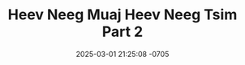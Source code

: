 ---
layout: movie-video-data
date: 2025-03-01 21:25:08 -0705
categories: movie

# Site Attributes
title: "Heev Neeg Muaj Heev Neeg Tsim Part 2"
permalink: "/movie/Heev_Neeg_Muaj_Heev_Neeg_Tsim_Part_2"

# Movie Attributes
synopsis: "Daim movie no yog ib daim ua tau tu siab heev thiab lom zem tshaj plaws raws li neej lub neej"
producer: "Kou Thao"
director: "Kou Thao"
writer: "Kou Thao, Dao Xiong, Viv Thao"
video_link: "https://youtu.be/VIqdawLqy3E?si=x8hSHcibVtITRgsv"
genre: "Drama Romance"
year: "2007"
release_type: "VHS"
storage: "Center for Hmong Studies"
thumbnail: "/assets/images/movie_thumbnails/Heev Neeg Muaj Heev Neeg Tsim Part 2.jpeg"
publishing_company: "Hmong Media"

# Sequels + Parts
base_movie: ""
total_parts: 
sequel: ""

# Movie Cast
cast:
- name: "Meej Thoj"
- name: "Nplas Muas"
- name: "Paj Thoj"
- name: "Khais Vaj"
- name: "Txiaj Kaub Lis"
- name: "Maiv Lauj"
- name: "Ntxamw Luaj"
- name: "Viv Thoj"
---